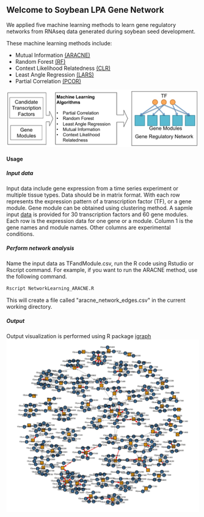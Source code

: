 ## Welcome to Soybean LPA Gene Network

We applied five machine learning methods to learn gene regulatory networks from RNAseq data generated during soybean seed development. 

These machine learning methods include:

* Mutual Information [(ARACNE)](https://doi.org/10.1186/1471-2105-7-S1-S7) 
* Random Forest [(RF)](https://doi.org/10.1371/journal.pone.0012776)
* Context Likelihood Relatedness [(CLR)](https://doi.org/10.1371/journal.pbio.0050008)
* Least Angle Regression [(LARS)](https://doi.org/10.1186/1752-0509-6-145)
* Partial Correlation [(PCOR)](https://doi.org/10.1093/bioinformatics/bti062)

![Machine Learning Methods](images/Figure1_website.png)

#### Usage
##### Input data
Input data include gene expression from a time series experiment or multiple tissue types. Data should be in matrix format. With each row represents the expression pattern of a transcription factor (TF), or a gene module. Gene module can be obtained using clustering method. A sapmle input [data](TFandModule.csv) is provided for 30 transcription factors and 60 gene modules. Each row is the expression data for one gene or a module. Column 1 is the gene names and module names.  Other columns are experimental conditions.

##### Perform network analysis
Name the input data as TFandModule.csv, run the R code using Rstudio or Rscript command. For example, if you want to run the ARACNE method, use the following command.

```bash
Rscript NetworkLearning_ARACNE.R
```

This will create a file called "aracne_network_edges.csv" in the current working directory.


##### Output 
Output visualization is performed using R package [igraph](http://igraph.org/r/)
<img src="images/NetworkFigureWebsite.jpg" alt="hi" class="inline"/>
